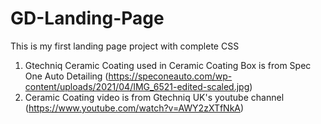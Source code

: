 # GD-Landing-Page
This is my first landing page project with complete CSS

1. Gtechniq Ceramic Coating used in Ceramic Coating Box is from Spec One Auto Detailing (https://speconeauto.com/wp-content/uploads/2021/04/IMG_6521-edited-scaled.jpg)
2. Ceramic Coating video is from Gtechniq UK's youtube channel (https://www.youtube.com/watch?v=AWY2zXTfNkA)